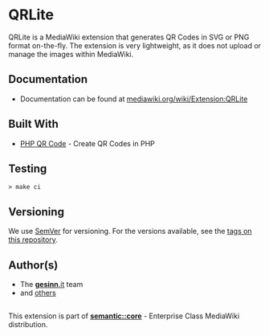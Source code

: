 # QRLite
QRLite is a MediaWiki extension that generates QR Codes in SVG or PNG format on-the-fly.
The extension is very lightweight, as it does not upload or manage the images within MediaWiki.

## Documentation
* Documentation can be found at [mediawiki.org/wiki/Extension:QRLite](https://www.mediawiki.org/wiki/Extension:QRLite)

## Built With
* [PHP QR Code](https://sourceforge.net/projects/phpqrcode/) - Create QR Codes in PHP

## Testing
`> make ci`

## Versioning
We use [SemVer](http://semver.org/) for versioning. For the versions available, see the [tags on this repository](https://github.com/gesinn-it/QRLite/tags).

## Author(s)
* The [**gesinn**.it](https://gesinn.it) team
* and [others](https://github.com/gesinn-it/QRLite/graphs/contributors)

##
This extension is part of [**semantic::core**](https://semantic.wiki/core) - Enterprise Class MediaWiki distribution.
